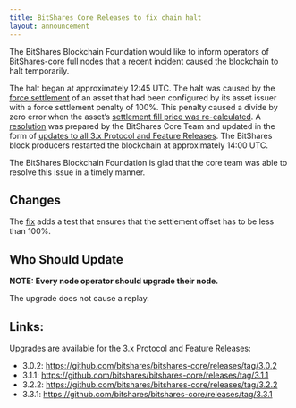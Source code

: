 ```yaml
---
title: BitShares Core Releases to fix chain halt
layout: announcement
---
```


The BitShares Blockchain Foundation would like to inform operators of
BitShares-core full nodes that a recent incident caused the blockchain to halt
temporarily.

The halt began at approximately 12:45 UTC. The halt was caused by the
[force settlement](https://how.bitshares.works/en/master/bts_holders/dex_short.html?highlight=force) of an asset
that had been configured by its asset issuer with a force settlement penalty of 100%.
This  penalty caused a divide by zero error when the asset’s
[settlement fill price was re-calculated](https://github.com/bitshares/bitshares-core/blob/ba19d55ccc711b126349d812dbc3e7f8f62b5e59/libraries/chain/db_update.cpp#L405-L407).
A [resolution](https://github.com/bitshares/bitshares-core/commit/ed6b6d8dc93d266407959d342235aaa740d64dc5) was prepared by the BitShares Core Team
and updated in the form of [updates to all 3.x Protocol and Feature Releases](#https://github.com/bitshares/bitshares-core/releases/tag/3.3.1).
The BitShares block producers restarted the blockchain at approximately 14:00 UTC.

The BitShares Blockchain Foundation is glad that the core team
was able to resolve this issue in a timely manner.

Changes
-------

The [fix](https://github.com/bitshares/bitshares-core/commit/ed6b6d8dc93d266407959d342235aaa740d64dc5) adds a test that ensures that the settlement offset has
to be less than 100%.

Who Should Update
-----------------

**NOTE: Every node operator should upgrade their node.**

The upgrade does not cause a replay.

Links:
------

Upgrades are available for the 3.x Protocol and Feature Releases:

* 3.0.2: https://github.com/bitshares/bitshares-core/releases/tag/3.0.2
* 3.1.1: https://github.com/bitshares/bitshares-core/releases/tag/3.1.1
* 3.2.2: https://github.com/bitshares/bitshares-core/releases/tag/3.2.2
* 3.3.1: https://github.com/bitshares/bitshares-core/releases/tag/3.3.1
